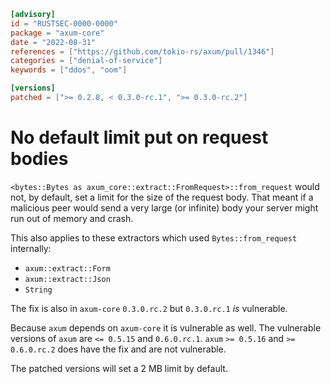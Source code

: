 ```toml
[advisory]
id = "RUSTSEC-0000-0000"
package = "axum-core"
date = "2022-08-31"
references = ["https://github.com/tokio-rs/axum/pull/1346"]
categories = ["denial-of-service"]
keywords = ["ddos", "oom"]

[versions]
patched = [">= 0.2.8, < 0.3.0-rc.1", ">= 0.3.0-rc.2"]
```

# No default limit put on request bodies

`<bytes::Bytes as axum_core::extract::FromRequest>::from_request` would not, by
default, set a limit for the size of the request body. That meant if a malicious
peer would send a very large (or infinite) body your server might run out of
memory and crash.

This also applies to these extractors which used `Bytes::from_request`
internally:
- `axum::extract::Form`
- `axum::extract::Json`
- `String`

The fix is also in `axum-core` `0.3.0.rc.2` but `0.3.0.rc.1` _is_ vulnerable.

Because `axum` depends on `axum-core` it is vulnerable as well. The vulnerable
versions of `axum` are `<= 0.5.15` and `0.6.0.rc.1`. `axum` `>= 0.5.16` and
`>= 0.6.0.rc.2` does have the fix and are not vulnerable.

The patched versions will set a 2 MB limit by default.
